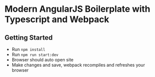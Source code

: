 # Modern AngularJS Boilerplate with Typescript and Webpack

## Getting Started

- Run `npm install`
- Run `npm run start:dev`
- Browser should auto open site
- Make changes and save, webpack recompiles and refreshes your browser
